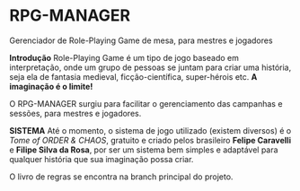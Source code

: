 # RPG-MANAGER
Gerenciador de Role-Playing Game de mesa, para mestres e jogadores 

**Introdução**
Role-Playing Game é um tipo de jogo baseado em interpretação, onde um
grupo de pessoas se juntam para criar uma história, seja ela de fantasia
medieval, ficção-científica, super-hérois etc. **A imaginação é o limite!**

O RPG-MANAGER surgiu para facilitar o gerenciamento das campanhas e sessões,
para mestres e jogadores.

**SISTEMA**
Até o momento, o sistema de jogo utilizado (existem diversos) é o *Tome of ORDER & CHAOS*,
gratuito e criado pelos brasileiro **Felipe Caravelli** e **Filipe Silva da Rosa**,
por ser um sistema bem simples e adaptável para qualquer história que sua imaginação
possa criar.

O livro de regras se encontra na branch principal do projeto.
